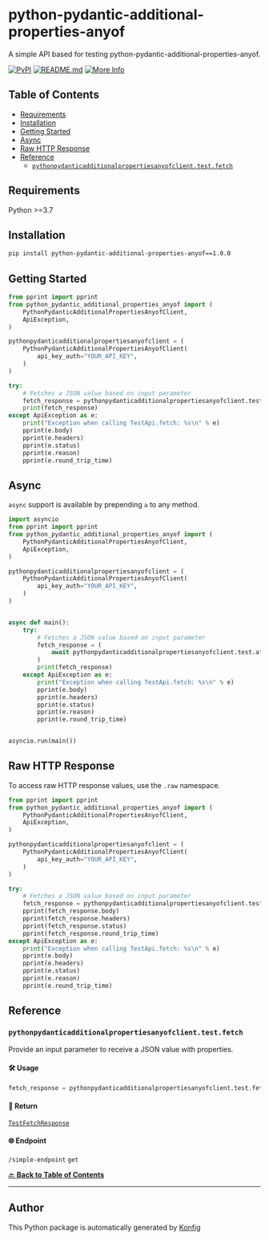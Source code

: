 # python-pydantic-additional-properties-anyof<a id="python-pydantic-additional-properties-anyof"></a>

A simple API based for testing python-pydantic-additional-properties-anyof.


[![PyPI](https://img.shields.io/badge/PyPI-v1.0.0-blue)](https://pypi.org/project/python-pydantic-additional-properties-anyof/1.0.0)
[![README.md](https://img.shields.io/badge/README-Click%20Here-green)](https://github.com/konfig-dev/konfig/tree/main/python#readme)
[![More Info](https://img.shields.io/badge/More%20Info-Click%20Here-orange)](http://example.com/support)

## Table of Contents<a id="table-of-contents"></a>

<!-- toc -->

- [Requirements](#requirements)
- [Installation](#installation)
- [Getting Started](#getting-started)
- [Async](#async)
- [Raw HTTP Response](#raw-http-response)
- [Reference](#reference)
  * [`pythonpydanticadditionalpropertiesanyofclient.test.fetch`](#pythonpydanticadditionalpropertiesanyofclienttestfetch)

<!-- tocstop -->

## Requirements<a id="requirements"></a>

Python >=3.7

## Installation<a id="installation"></a>

```sh
pip install python-pydantic-additional-properties-anyof==1.0.0
```

## Getting Started<a id="getting-started"></a>

```python
from pprint import pprint
from python_pydantic_additional_properties_anyof import (
    PythonPydanticAdditionalPropertiesAnyofClient,
    ApiException,
)

pythonpydanticadditionalpropertiesanyofclient = (
    PythonPydanticAdditionalPropertiesAnyofClient(
        api_key_auth="YOUR_API_KEY",
    )
)

try:
    # Fetches a JSON value based on input parameter
    fetch_response = pythonpydanticadditionalpropertiesanyofclient.test.fetch()
    print(fetch_response)
except ApiException as e:
    print("Exception when calling TestApi.fetch: %s\n" % e)
    pprint(e.body)
    pprint(e.headers)
    pprint(e.status)
    pprint(e.reason)
    pprint(e.round_trip_time)
```

## Async<a id="async"></a>

`async` support is available by prepending `a` to any method.

```python
import asyncio
from pprint import pprint
from python_pydantic_additional_properties_anyof import (
    PythonPydanticAdditionalPropertiesAnyofClient,
    ApiException,
)

pythonpydanticadditionalpropertiesanyofclient = (
    PythonPydanticAdditionalPropertiesAnyofClient(
        api_key_auth="YOUR_API_KEY",
    )
)


async def main():
    try:
        # Fetches a JSON value based on input parameter
        fetch_response = (
            await pythonpydanticadditionalpropertiesanyofclient.test.afetch()
        )
        print(fetch_response)
    except ApiException as e:
        print("Exception when calling TestApi.fetch: %s\n" % e)
        pprint(e.body)
        pprint(e.headers)
        pprint(e.status)
        pprint(e.reason)
        pprint(e.round_trip_time)


asyncio.run(main())
```

## Raw HTTP Response<a id="raw-http-response"></a>

To access raw HTTP response values, use the `.raw` namespace.

```python
from pprint import pprint
from python_pydantic_additional_properties_anyof import (
    PythonPydanticAdditionalPropertiesAnyofClient,
    ApiException,
)

pythonpydanticadditionalpropertiesanyofclient = (
    PythonPydanticAdditionalPropertiesAnyofClient(
        api_key_auth="YOUR_API_KEY",
    )
)

try:
    # Fetches a JSON value based on input parameter
    fetch_response = pythonpydanticadditionalpropertiesanyofclient.test.raw.fetch()
    pprint(fetch_response.body)
    pprint(fetch_response.headers)
    pprint(fetch_response.status)
    pprint(fetch_response.round_trip_time)
except ApiException as e:
    print("Exception when calling TestApi.fetch: %s\n" % e)
    pprint(e.body)
    pprint(e.headers)
    pprint(e.status)
    pprint(e.reason)
    pprint(e.round_trip_time)
```


## Reference<a id="reference"></a>
### `pythonpydanticadditionalpropertiesanyofclient.test.fetch`<a id="pythonpydanticadditionalpropertiesanyofclienttestfetch"></a>

Provide an input parameter to receive a JSON value with properties.

#### 🛠️ Usage<a id="🛠️-usage"></a>

```python
fetch_response = pythonpydanticadditionalpropertiesanyofclient.test.fetch()
```

#### 🔄 Return<a id="🔄-return"></a>

[`TestFetchResponse`](./python_pydantic_additional_properties_anyof/pydantic/test_fetch_response.py)

#### 🌐 Endpoint<a id="🌐-endpoint"></a>

`/simple-endpoint` `get`

[🔙 **Back to Table of Contents**](#table-of-contents)

---


## Author<a id="author"></a>
This Python package is automatically generated by [Konfig](https://konfigthis.com)
